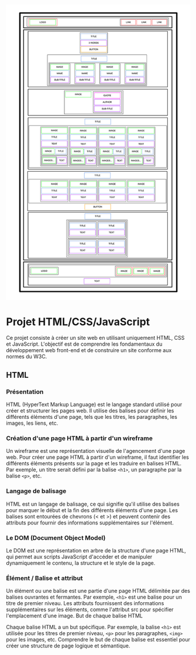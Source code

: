 ![alt Mockup](./image.png)

# Projet HTML/CSS/JavaScript

Ce projet consiste à créer un site web en utilisant uniquement HTML, CSS et JavaScript. L'objectif est de comprendre les fondamentaux du développement web front-end et de construire un site conforme aux normes du W3C.

## HTML
### Présentation

HTML (HyperText Markup Language) est le langage standard utilisé pour créer et structurer les pages web. Il utilise des balises pour définir les différents éléments d'une page, tels que les titres, les paragraphes, les images, les liens, etc.

### Création d'une page HTML à partir d'un wireframe

Un wireframe est une représentation visuelle de l'agencement d'une page web. Pour créer une page HTML à partir d'un wireframe, il faut identifier les différents éléments présents sur la page et les traduire en balises HTML. Par exemple, un titre serait défini par la balise `<h1>`, un paragraphe par la balise `<p>`, etc.

### Langage de balisage

HTML est un langage de balisage, ce qui signifie qu'il utilise des balises pour marquer le début et la fin des différents éléments d'une page. Les balises sont entourées de chevrons (< et >) et peuvent contenir des attributs pour fournir des informations supplémentaires sur l'élément.

### Le DOM (Document Object Model)

Le DOM est une représentation en arbre de la structure d'une page HTML, qui permet aux scripts JavaScript d'accéder et de manipuler dynamiquement le contenu, la structure et le style de la page.

### Élément / Balise et attribut

Un élément ou une balise est une partie d'une page HTML délimitée par des balises ouvrantes et fermantes. Par exemple, `<h1>` est une balise pour un titre de premier niveau. Les attributs fournissent des informations supplémentaires sur les éléments, comme l'attribut src pour spécifier l'emplacement d'une image.
But de chaque balise HTML

Chaque balise HTML a un but spécifique. Par exemple, la balise `<h1>` est utilisée pour les titres de premier niveau, `<p>` pour les paragraphes, `<img>` pour les images, etc. Comprendre le but de chaque balise est essentiel pour créer une structure de page logique et sémantique.
